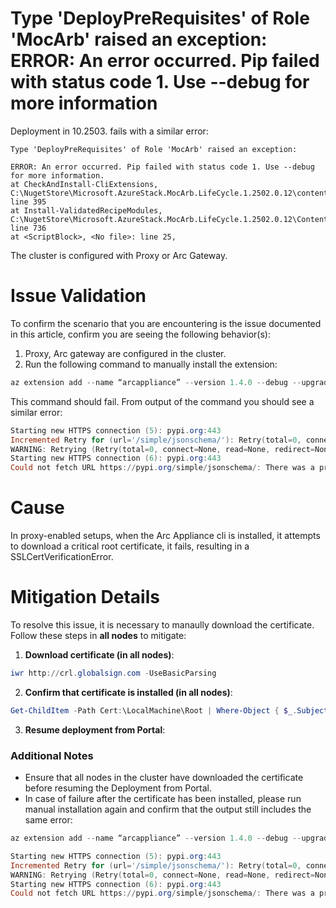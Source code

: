# Type 'DeployPreRequisites' of Role 'MocArb' raised an exception: ERROR: An error occurred. Pip failed with status code 1. Use --debug for more information

Deployment in 10.2503. fails with a similar error:

```
Type 'DeployPreRequisites' of Role 'MocArb' raised an exception:

ERROR: An error occurred. Pip failed with status code 1. Use --debug for more information.
at CheckAndInstall-CliExtensions, C:\NugetStore\Microsoft.AzureStack.MocArb.LifeCycle.1.2502.0.12\content\Scripts\MocArbHelper.psm1: line 395
at Install-ValidatedRecipeModules, C:\NugetStore\Microsoft.AzureStack.MocArb.LifeCycle.1.2502.0.12\Content\Scripts\MocArbHelper.psm1: line 736
at <ScriptBlock>, <No file>: line 25,
```

The cluster is configured with Proxy or Arc Gateway. 


# Issue Validation
To confirm the scenario that you are encountering is the issue documented in this article, confirm you are seeing the following behavior(s):

1. Proxy, Arc gateway are configured in the cluster.
2. Run the following command to manually install the extension:

```Powershell
az extension add --name “arcappliance” --version 1.4.0 --debug --upgrade
```

This command should fail. From output of the command you should see a similar error:
```Powershell
Starting new HTTPS connection (5): pypi.org:443
Incremented Retry for (url='/simple/jsonschema/'): Retry(total=0, connect=None, read=None, redirect=None, status=None)
WARNING: Retrying (Retry(total=0, connect=None, read=None, redirect=None, status=None)) after connection broken by 'SSLError(SSLCertVerificationError(1, '[SSL: CERTIFICATE_VERIFY_FAILED] certificate verify failed: unable to get local issuer certificate (_ssl.c:1000)'))': /simple/jsonschema/
Starting new HTTPS connection (6): pypi.org:443
Could not fetch URL https://pypi.org/simple/jsonschema/: There was a problem confirming the ssl certificate: HTTPSConnectionPool(host='pypi.org', port=443): Max retries exceeded with url: /simple/jsonschema/ (Caused by SSLError(SSLCertVerificationError(1, '[SSL: CERTIFICATE_VERIFY_FAILED] certificate verify failed: unable to get local issuer certificate (_ssl.c:1000)'))) - skipping
```

# Cause
In proxy-enabled setups, when the Arc Appliance cli is installed, it attempts to download a critical root certificate, it fails, resulting in a SSLCertVerificationError.

# Mitigation Details

To resolve this issue, it is necessary to manaully download the certificate. Follow these steps in **all nodes** to mitigate:

1.  **Download certificate (in all nodes)**:
```Powershell
iwr http://crl.globalsign.com -UseBasicParsing
```

2.  **Confirm that certificate is installed (in all nodes)**:
```Powershell
Get-ChildItem -Path Cert:\LocalMachine\Root | Where-Object { $_.Subject -match "CN=GlobalSign" } | Select-Object Subject
```

3. **Resume deployment from Portal**:


### **Additional Notes**
*   Ensure that all nodes in the cluster have downloaded the certificate before resuming the Deployment from Portal.
*   In case of failure after the certificate has been installed, please run manual installation again and confirm that the output still includes the same error:
```Powershell
az extension add --name “arcappliance” --version 1.4.0 --debug --upgrade
```
```Powershell
Starting new HTTPS connection (5): pypi.org:443
Incremented Retry for (url='/simple/jsonschema/'): Retry(total=0, connect=None, read=None, redirect=None, status=None)
WARNING: Retrying (Retry(total=0, connect=None, read=None, redirect=None, status=None)) after connection broken by 'SSLError(SSLCertVerificationError(1, '[SSL: CERTIFICATE_VERIFY_FAILED] certificate verify failed: unable to get local issuer certificate (_ssl.c:1000)'))': /simple/jsonschema/
Starting new HTTPS connection (6): pypi.org:443
Could not fetch URL https://pypi.org/simple/jsonschema/: There was a problem confirming the ssl certificate: HTTPSConnectionPool(host='pypi.org', port=443): Max retries exceeded with url: /simple/jsonschema/ (Caused by SSLError(SSLCertVerificationError(1, '[SSL: CERTIFICATE_VERIFY_FAILED] certificate verify failed: unable to get local issuer certificate (_ssl.c:1000)'))) - skipping
```


